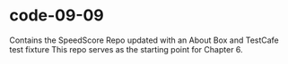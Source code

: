 # code-09-09
Contains the SpeedScore Repo updated with an About Box and TestCafe test fixture
This repo serves as the starting point for Chapter 6.
